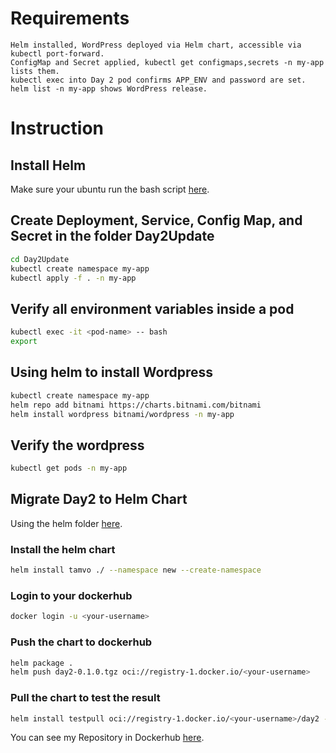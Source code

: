 # Requirements

```
Helm installed, WordPress deployed via Helm chart, accessible via kubectl port-forward.
ConfigMap and Secret applied, kubectl get configmaps,secrets -n my-app lists them.
kubectl exec into Day 2 pod confirms APP_ENV and password are set.
helm list -n my-app shows WordPress release.
```

# Instruction
## Install Helm
Make sure your ubuntu run the bash script [here](https://github.com/StarCamp10-GroupSecurity/k8s-training/blob/master/install.sh).

## Create Deployment, Service, Config Map, and Secret in the folder Day2Update

```sh
cd Day2Update
kubectl create namespace my-app
kubectl apply -f . -n my-app
```

## Verify all environment variables inside a pod

```sh
kubectl exec -it <pod-name> -- bash
export
```

## Using helm to install Wordpress

```sh
kubectl create namespace my-app
helm repo add bitnami https://charts.bitnami.com/bitnami
helm install wordpress bitnami/wordpress -n my-app
```

## Verify the wordpress

```sh
kubectl get pods -n my-app
```

## Migrate Day2 to Helm Chart
Using the helm folder [here](https://github.com/StarCamp10-GroupSecurity/k8s-training/tree/master/Day3/helm).

### Install the helm chart
```sh
helm install tamvo ./ --namespace new --create-namespace
```

### Login to your dockerhub
```sh
docker login -u <your-username>
```

### Push the chart to dockerhub
```sh
helm package .
helm push day2-0.1.0.tgz oci://registry-1.docker.io/<your-username>
```

### Pull the chart to test the result 
```sh
helm install testpull oci://registry-1.docker.io/<your-username>/day2 --version 0.1.0
```

You can see my Repository in Dockerhub [here](https://hub.docker.com/repository/docker/heyyytamvo/day2/general).